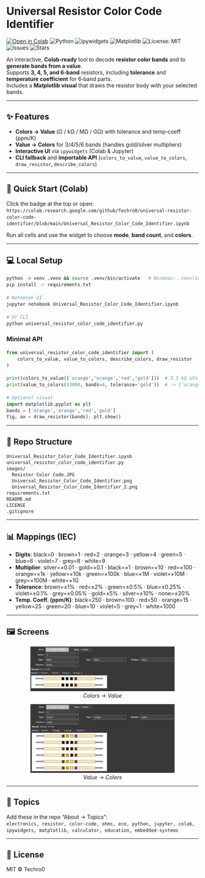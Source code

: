 
# Universal Resistor Color Code Identifier

[![Open in Colab](https://colab.research.google.com/assets/colab-badge.svg)](https://colab.research.google.com/github/Techro0/universal-resistor-color-code-identifier/blob/main/Universal_Resistor_Color_Code_Identifier.ipynb)
![Python](https://img.shields.io/badge/python-3.8%2B-blue)
![ipywidgets](https://img.shields.io/badge/ipywidgets-8%2B-lightgrey)
![Matplotlib](https://img.shields.io/badge/matplotlib-3.5%2B-informational)
![License: MIT](https://img.shields.io/badge/License-MIT-green.svg)
![Issues](https://img.shields.io/github/issues/Techro0/universal-resistor-color-code-identifier)
![Stars](https://img.shields.io/github/stars/Techro0/universal-resistor-color-code-identifier?style=social)

An interactive, **Colab‑ready** tool to decode **resistor color bands** and to **generate bands from a value**.  
Supports **3, 4, 5, and 6‑band** resistors, including **tolerance** and **temperature coefficient** for 6‑band parts.  
Includes a **Matplotlib visual** that draws the resistor body with your selected bands.

---

## ✨ Features
- **Colors → Value** (Ω / kΩ / MΩ / GΩ) with tolerance and temp‑coeff (ppm/K)
- **Value → Colors** for 3/4/5/6 bands (handles gold/silver multipliers)
- **Interactive UI** via `ipywidgets` (Colab & Jupyter)
- **CLI fallback** and **importable API** (`colors_to_value`, `value_to_colors`, `draw_resistor`, `describe_colors`)

---

## 🚀 Quick Start (Colab)
Click the badge at the top or open:  
`https://colab.research.google.com/github/Techro0/universal-resistor-color-code-identifier/blob/main/Universal_Resistor_Color_Code_Identifier.ipynb`

Run all cells and use the widget to choose **mode**, **band count**, and **colors**.

---

## 💻 Local Setup
```bash
python -m venv .venv && source .venv/bin/activate   # Windows: .venv\Scripts\activate
pip install -r requirements.txt

# Notebook UI
jupyter notebook Universal_Resistor_Color_Code_Identifier.ipynb

# Or CLI
python universal_resistor_color_code_identifier.py
```

### Minimal API
```python
from universal_resistor_color_code_identifier import (
    colors_to_value, value_to_colors, describe_colors, draw_resistor
)

print(colors_to_value(['orange','orange','red','gold']))  # 3.3 kΩ ±5%
print(value_to_colors(33000, bands=4, tolerance='gold'))  # -> ['orange','orange','red','gold']

# Optional visual
import matplotlib.pyplot as plt
bands = ['orange','orange','red','gold']
fig, ax = draw_resistor(bands); plt.show()
```

---

## 📁 Repo Structure
```
Universal_Resistor_Color_Code_Identifier.ipynb
universal_resistor_color_code_identifier.py
images/
  Resistor Color Code.JPG
  Universal_Resistor_Color_Code_Identifier.png
  Universal_Resistor_Color_Code_Identifier_2.png
requirements.txt
README.md
LICENSE
.gitignore
```

---

## 📊 Mappings (IEC)
- **Digits**: black=0 · brown=1 · red=2 · orange=3 · yellow=4 · green=5 · blue=6 · violet=7 · grey=8 · white=9  
- **Multiplier**: silver=×0.01 · gold=×0.1 · black=×1 · brown=×10 · red=×100 · orange=×1k · yellow=×10k · green=×100k · blue=×1M · violet=×10M · grey=×100M · white=×1G  
- **Tolerance**: brown=±1% · red=±2% · green=±0.5% · blue=±0.25% · violet=±0.1% · grey=±0.05% · gold=±5% · silver=±10% · none=±20%  
- **Temp. Coeff. (ppm/K)**: black=250 · brown=100 · red=50 · orange=15 · yellow=25 · green=20 · blue=10 · violet=5 · grey=1 · white=1000

---

## 🖼️ Screens
<p align="center">
  <img src="images/Universal_Resistor_Color_Code_Identifier.png" width="75%"><br/>
  <em>Colors → Value</em>
</p>
<p align="center">
  <img src="images/Universal_Resistor_Color_Code_Identifier_2.png" width="75%"><br/>
  <em>Value → Colors</em>
</p>

---

## 🔎 Topics
Add these in the repo “About → Topics”:  
`electronics, resistor, color-code, ohms, ece, python, jupyter, colab, ipywidgets, matplotlib, calculator, education, embedded-systems`

---

## 📄 License
MIT © Techro0

